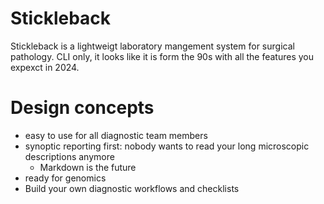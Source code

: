 # Stickleback
Stickleback is a lightweigt laboratory mangement system for surgical pathology. CLI only, it looks like it is form the 90s with all the features you expexct in 2024.

# Design concepts
- easy to use for all diagnostic team members
- synoptic reporting first: nobody wants to read your long microscopic descriptions anymore
    - Markdown is the future
- ready for genomics
- Build your own diagnostic workflows and checklists

